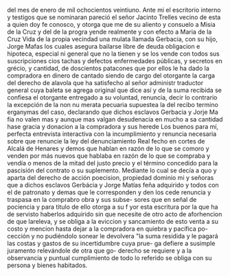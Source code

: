 del mes de enero de mil ochocientos veintiuno. Ante mi el escritorio interno y testigos que se nominaran pareció el señor Jacinto Trelles vecino de esta a quien doy fe conosco, y otorga que me de su aliento y consuelo a Misia de la Cruz y del de la progra
yende realmente y con efecto a Maria de la Cruz Vida de la propia
vecindad una mulata llamada Gerbacia, con su hijo, Jorge Mafas
los cuales asegura bailarse libre de deuda obligacion e hipoteca,
especial ni general que no la tienen y se los vende con todos sus suscripciones
cios tachas y defectos enfermedades públicas, y secretos en grécio, y cantidad, de doscientos patacones que por ellos le ha dado la compradora en dinero de cantado siendo de cargo del otorgante la carga del derecho de alavola que ha satisfecho al señor administr
traductor general cuya baleta se agrega original que dice así y de la suma recibida se confiesa el otorgante entregado a su voluntad, renuncia, decir lo contrario la excepción de la non nu
merata pecuaria supuestea la del recibo termino erganymas
del caso, declarando que dichos esclavos Gerbacia y Jorje Ma
fia no valen mas y aunque mas valgan desudenacia en mucho a
sa cantidad hase gracia y donacion a la compradora y sus herede
Los buenos para mí, perfecta entrevista interactiva con la incumplimiento y renuncia necesaria sobre que renuncie la ley del denunciamiento Real fecho en cortes de Alcalá de Henares y demos que hablan en razón de lo que se comoro y venden por más nuevos
que hablaba en razón de lo que se compraba y vendía o menos de la mitad del justo precio y el término concedido para la pascisión del contrato o su suplemento. Mediante lo cual se decía a quo y aparta del derecho de acción poecision, propiedad dominio
mi y señoras que a dichos esclavos Gerbácia y Jorge Matías feña adquirido y todos con el de patronato y demas que le corresponden y den los cede renuncia y traspasa en la comprabro obra y sus subse- sores que en señal de pociencia y para titulo de ello otorga a su f
yor esta escritura por la que ha de servisto haberlos adquirido sin que necesite de otro acto de aforhencion de que lareleva, y se obliga a la eviccion y sancamiento de esto venta a su costo
y mencion hasta dejar a la compradora en quiebra y pacífica po-
cección y no pudiéndolo sonear le devolvera "la suma residida y
le pagará las costas y gastos de su incertidumbre cuya prue-
ga defiere a susimple juramento relevándole de otra que go-
derecho se requiere y a la observancia y puntual cumplimiento de
todo lo referido se obliga con su persona y bienes habitados.